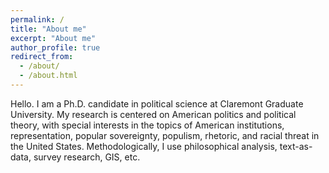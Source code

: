 ```yaml
---
permalink: /
title: "About me"
excerpt: "About me"
author_profile: true
redirect_from: 
  - /about/
  - /about.html
---
```


Hello. I am a Ph.D. candidate in political science at Claremont Graduate University. My research is centered on American politics and political theory, with special interests in the topics of American institutions, representation, popular sovereignty, populism, rhetoric, and racial threat in the United States. Methodologically, I use philosophical analysis, text-as-data, survey research, GIS, etc.
